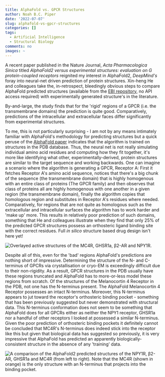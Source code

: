 ```yaml
---
title: AlphaFold vs. GPCR Structures
author: Noah B.C. Piper
date: '2022-07-07'
slug: alphafold-vs-gpcr-structures
categories: []
tags:
  - Artificial Intelligence
  - Structural Biology
comments: no
images: ~
---
```


A recent paper published in the Nature Journal, *Acta Pharmacologica Sinica* titled *AlphaFold2 versus experimental structures: evaluation on G protein-coupled receptors* reignited my interest in AlphaFold2, *DeepMind's* foray into neural-net driven prediction of protein structures. Xin-heng He and colleagues take the, in-retrospect, bleedingly obvious steps to compare AlphaFold predicted structures (available from the [EBI repository](https://alphafold.ebi.ac.uk/), no API access required) with experimentally generated structure's in the literature.

By-and-large, the study finds that for the 'rigid' regions of a GPCR (i.e. the transmembrane domains) the prediction is quite good. Comparatively, predictions of the intracellular and extracellular faces differ significantly from experimental structures.

To me, this is not particularly surprising - I am not by any means intimately familiar with AlphaFold's methodology for predicting structures but a quick peruse of the [AlphaFold paper](https://doi.org/10.1038/s41586-021-03819-2) indicates that the algorithm is trained on structures in the PDB database. Thus, the neural net is not really simulating individual amino acid residues and computing how they fit together, it's more like identifying what other, experimentally-derived, protein structures are similar to the target sequence and working backwards. One can imagine a scenario where the algorithm is generating a GPCR, Receptor A: First it fetches Receptor A's amino acid sequence, notices that there's a big chunk of the sequence (the transmembrane domain) that is highly homogenous with an entire class of proteins (The GPCR family) and then observes that class of proteins all are highly homogenous with one another in a given region (the transmembrane domain), finally the algorithm copies that homologous region and substitutes in Receptor A's residues where needed. Comparatively, for regions that are not quite as homologous such as the extracellular and intracellular surfaces the algorithm has to work harder and 'make up' more. This results in relatively poor prediction of such domains, something that He and colleagues illustrate when they find that only 25% of the predicted GPCR structures possess an orthosteric ligand binding site with the correct residues. Full *in silico* structure based drug design isn't here yet!

![](../images/GPCR_structures.png "Overlayed active structures of the MC4R, GHSR1a, β2-AR and NPY1R.")

Despite all of this, even for the 'bad' regions AlphaFold's predictions are nothing short of impressive. Determining the structure of the N- and C-terminus of GPCRs via crystallisation or cryo-EM is exceedingly difficult due to their non-rigidity. As a result, GPCR structures in the PDB usually have these regions truncated and AlphaFold has to more-or-less model these regions from scratch. Of the structures of the Melanocortin 4 Receptor in the PDB, not one has the N-terminus present. The AlphaFold Melanocortin 4 Receptor possesses an intact N-terminus. Moreover, this N-terminus appears to jut toward the receptor's orthosteric binding pocket - something that has been previously suggested but never demonstrated with structural data. This N-terminus conformation does not seem to be something that AlphaFold does for all GPCRs either as neither the NPY1 receptor, GHSR1a nor a handful of other receptors I looked at possessed a similar N-terminus. Given the poor prediction of orthosteric binding pockets it definitely cannot be concluded that MC4R's N-terminus does indeed stick into the receptor like this but given that biological data has suggested so previously, it is very impressive that AlphaFold has predicted an apparently biologically-consistent structure in the absence of any 'training' data.

![](../images/N_terminus.png "A comparison of the AlphaFold2 predicted structures of the NPY1R, β2-AR, GHSR1a and MC4R (from left to right). Note that the MC4R (shown in orange) is the only structure with an N-terminus that projects into the binding pocket.")
